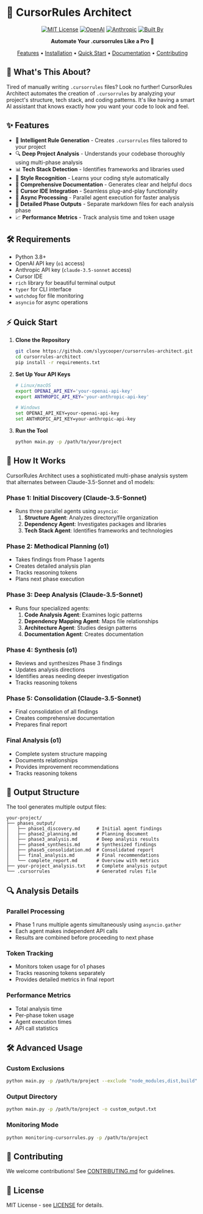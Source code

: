 # 🦊 CursorRules Architect

<div align="center">

[![MIT License](https://img.shields.io/badge/License-MIT-green.svg)](https://choosealicense.com/licenses/mit/)
[![OpenAI](https://img.shields.io/badge/OpenAI-o1--preview-blue.svg)](https://openai.com/)
[![Anthropic](https://img.shields.io/badge/Anthropic-claude--3.5--sonnet-purple.svg)](https://www.anthropic.com/)
[![Built By](https://img.shields.io/badge/Built%20By-SlyyCooper-orange.svg)](https://github.com/SlyyCooper)

**Automate Your .cursorrules Like a Pro 🚀**

[Features](#-features) • [Installation](#-installation) • [Quick Start](#-quick-start) • [Documentation](#-documentation) • [Contributing](#-contributing)

</div>

## 🌟 What's This About?

Tired of manually writing `.cursorrules` files? Look no further! CursorRules Architect automates the creation of `.cursorrules` by analyzing your project's structure, tech stack, and coding patterns. It's like having a smart AI assistant that knows exactly how you want your code to look and feel.

## ✨ Features

- 🤖 **Intelligent Rule Generation** - Creates `.cursorrules` files tailored to your project
- 🔍 **Deep Project Analysis** - Understands your codebase thoroughly using multi-phase analysis
- 📊 **Tech Stack Detection** - Identifies frameworks and libraries used
- 🎨 **Style Recognition** - Learns your coding style automatically
- 📝 **Comprehensive Documentation** - Generates clear and helpful docs
- 🚀 **Cursor IDE Integration** - Seamless plug-and-play functionality
- 🔄 **Async Processing** - Parallel agent execution for faster analysis
- 📑 **Detailed Phase Outputs** - Separate markdown files for each analysis phase
- 📈 **Performance Metrics** - Track analysis time and token usage

## 🛠️ Requirements

- Python 3.8+
- OpenAI API key (`o1` access)
- Anthropic API key (`claude-3.5-sonnet` access)
- Cursor IDE
- `rich` library for beautiful terminal output
- `typer` for CLI interface
- `watchdog` for file monitoring
- `asyncio` for async operations

## ⚡ Quick Start

1. **Clone the Repository**
   ```bash
   git clone https://github.com/slyycooper/cursorrules-architect.git
   cd cursorrules-architect
   pip install -r requirements.txt
   ```

2. **Set Up Your API Keys**
   ```bash
   # Linux/macOS
   export OPENAI_API_KEY='your-openai-api-key'
   export ANTHROPIC_API_KEY='your-anthropic-api-key'

   # Windows
   set OPENAI_API_KEY=your-openai-api-key
   set ANTHROPIC_API_KEY=your-anthropic-api-key
   ```

3. **Run the Tool**
   ```bash
   python main.py -p /path/to/your/project
   ```

## 🔄 How It Works

CursorRules Architect uses a sophisticated multi-phase analysis system that alternates between Claude-3.5-Sonnet and o1 models:

### Phase 1: Initial Discovery (Claude-3.5-Sonnet)
- Runs three parallel agents using `asyncio`:
  1. **Structure Agent**: Analyzes directory/file organization
  2. **Dependency Agent**: Investigates packages and libraries
  3. **Tech Stack Agent**: Identifies frameworks and technologies

### Phase 2: Methodical Planning (o1)
- Takes findings from Phase 1 agents
- Creates detailed analysis plan
- Tracks reasoning tokens
- Plans next phase execution

### Phase 3: Deep Analysis (Claude-3.5-Sonnet)
- Runs four specialized agents:
  1. **Code Analysis Agent**: Examines logic patterns
  2. **Dependency Mapping Agent**: Maps file relationships
  3. **Architecture Agent**: Studies design patterns
  4. **Documentation Agent**: Creates documentation

### Phase 4: Synthesis (o1)
- Reviews and synthesizes Phase 3 findings
- Updates analysis directions
- Identifies areas needing deeper investigation
- Tracks reasoning tokens

### Phase 5: Consolidation (Claude-3.5-Sonnet)
- Final consolidation of all findings
- Creates comprehensive documentation
- Prepares final report

### Final Analysis (o1)
- Complete system structure mapping
- Documents relationships
- Provides improvement recommendations
- Tracks reasoning tokens

## 📂 Output Structure

The tool generates multiple output files:

```
your-project/
├── phases_output/
│   ├── phase1_discovery.md      # Initial agent findings
│   ├── phase2_planning.md       # Planning document
│   ├── phase3_analysis.md       # Deep analysis results
│   ├── phase4_synthesis.md      # Synthesized findings
│   ├── phase5_consolidation.md  # Consolidated report
│   ├── final_analysis.md        # Final recommendations
│   └── complete_report.md       # Overview with metrics
├── your-project_analysis.txt    # Complete analysis output
└── .cursorrules                 # Generated rules file
```

## 🔍 Analysis Details

### Parallel Processing
- Phase 1 runs multiple agents simultaneously using `asyncio.gather`
- Each agent makes independent API calls
- Results are combined before proceeding to next phase

### Token Tracking
- Monitors token usage for o1 phases
- Tracks reasoning tokens separately
- Provides detailed metrics in final report

### Performance Metrics
- Total analysis time
- Per-phase token usage
- Agent execution times
- API call statistics

## 🛠️ Advanced Usage

### Custom Exclusions
```bash
python main.py -p /path/to/project --exclude "node_modules,dist,build"
```

### Output Directory
```bash
python main.py -p /path/to/project -o custom_output.txt
```

### Monitoring Mode
```bash
python monitoring-cursorrules.py -p /path/to/project
```

## 🤝 Contributing

We welcome contributions! See [CONTRIBUTING.md](CONTRIBUTING.md) for guidelines.

## 📝 License

MIT License - see [LICENSE](LICENSE) for details.